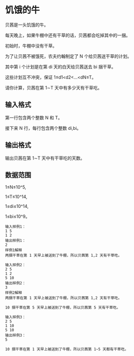 # 饥饿的牛
贝茜是一头饥饿的牛。

每天晚上，如果牛棚中还有干草的话，贝茜都会吃掉其中的一捆。

初始时，牛棚中没有干草。

为了让贝茜不被饿死，农夫约翰制定了 N 个给贝茜送干草的计划。

其中第 i 个计划是在第 di 天的白天给贝茜送去 bi 捆干草。

这些计划互不冲突，保证 1≤d1<d2<…<dN≤T。

请你计算，贝茜在第 1∼T 天中有多少天有干草吃。

## 输入格式
第一行包含两个整数 N 和 T。

接下来 N 行，每行包含两个整数 di,bi。

## 输出格式
输出贝茜在第 1∼T 天中有干草吃的天数。

## 数据范围
1≤N≤10^5,

1≤T≤10^14,

1≤di≤10^14,

1≤bi≤10^9。

```
输入样例1：
1 5
1 2
输出样例1：
2
样例1解释
两捆干草在第 1 天早上被送到了牛棚，所以贝茜第 1,2 天有干草吃。

输入样例2：
2 5
1 2
5 10
输出样例2：
3
样例2解释
两捆干草在第 1 天早上被送到了牛棚，所以贝茜第 1,2 天有干草吃。

10 捆干草在第 5 天早上被送到了牛棚，所以贝茜第 5 天有干草吃。

输入样例3：
2 5
1 10
5 10
输出样例3：
5

10 捆干草在第 1 天早上被送到了牛棚，所以贝茜第 1∼5 天都有干草吃。
```

